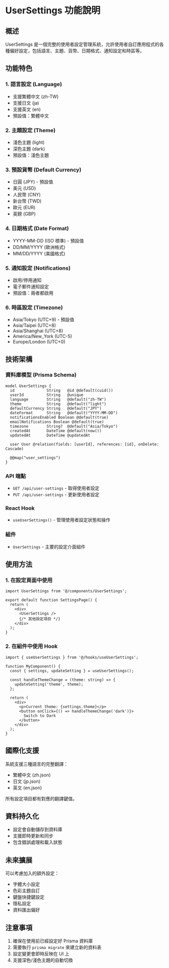 # UserSettings 功能說明

## 概述

UserSettings 是一個完整的使用者設定管理系統，允許使用者自訂應用程式的各種偏好設定，包括語言、主題、貨幣、日期格式、通知設定和時區等。

## 功能特色

### 1. 語言設定 (Language)
- 支援繁體中文 (zh-TW)
- 支援日文 (ja)
- 支援英文 (en)
- 預設值：繁體中文

### 2. 主題設定 (Theme)
- 淺色主題 (light)
- 深色主題 (dark)
- 預設值：淺色主題

### 3. 預設貨幣 (Default Currency)
- 日圓 (JPY) - 預設值
- 美元 (USD)
- 人民幣 (CNY)
- 新台幣 (TWD)
- 歐元 (EUR)
- 英鎊 (GBP)

### 4. 日期格式 (Date Format)
- YYYY-MM-DD (ISO 標準) - 預設值
- DD/MM/YYYY (歐洲格式)
- MM/DD/YYYY (美國格式)

### 5. 通知設定 (Notifications)
- 啟用/停用通知
- 電子郵件通知設定
- 預設值：兩者都啟用

### 6. 時區設定 (Timezone)
- Asia/Tokyo (UTC+9) - 預設值
- Asia/Taipei (UTC+8)
- Asia/Shanghai (UTC+8)
- America/New_York (UTC-5)
- Europe/London (UTC+0)

## 技術架構

### 資料庫模型 (Prisma Schema)
```prisma
model UserSettings {
  id              String   @id @default(cuid())
  userId          String   @unique
  language        String   @default("zh-TW")
  theme           String   @default("light")
  defaultCurrency String   @default("JPY")
  dateFormat      String   @default("YYYY-MM-DD")
  notificationsEnabled Boolean @default(true)
  emailNotifications Boolean @default(true)
  timezone        String?  @default("Asia/Tokyo")
  createdAt       DateTime @default(now())
  updatedAt       DateTime @updatedAt

  user User @relation(fields: [userId], references: [id], onDelete: Cascade)

  @@map("user_settings")
}
```

### API 端點
- `GET /api/user-settings` - 取得使用者設定
- `PUT /api/user-settings` - 更新使用者設定

### React Hook
- `useUserSettings()` - 管理使用者設定狀態和操作

### 組件
- `UserSettings` - 主要的設定介面組件

## 使用方法

### 1. 在設定頁面中使用
```tsx
import UserSettings from '@/components/UserSettings';

export default function SettingsPage() {
  return (
    <div>
      <UserSettings />
      {/* 其他設定項目 */}
    </div>
  );
}
```

### 2. 在組件中使用 Hook
```tsx
import { useUserSettings } from '@/hooks/useUserSettings';

function MyComponent() {
  const { settings, updateSetting } = useUserSettings();
  
  const handleThemeChange = (theme: string) => {
    updateSetting('theme', theme);
  };
  
  return (
    <div>
      <p>Current theme: {settings.theme}</p>
      <button onClick={() => handleThemeChange('dark')}>
        Switch to Dark
      </button>
    </div>
  );
}
```

## 國際化支援

系統支援三種語言的完整翻譯：
- 繁體中文 (zh.json)
- 日文 (jp.json)
- 英文 (en.json)

所有設定項目都有對應的翻譯鍵值。

## 資料持久化

- 設定會自動儲存到資料庫
- 支援即時更新和同步
- 包含錯誤處理和載入狀態

## 未來擴展

可以考慮加入的額外設定：
- 字體大小設定
- 色彩主題自訂
- 鍵盤快捷鍵設定
- 隱私設定
- 資料匯出偏好

## 注意事項

1. 確保在使用前已經設定好 Prisma 資料庫
2. 需要執行 `prisma migrate` 來建立新的資料表
3. 設定變更會即時反映在 UI 上
4. 支援深色/淺色主題的自動切換

